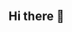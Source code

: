 ## Hi there 👋

<!--
**FranCode1/FranCode1** is a ✨ _special_ ✨ repository because its `README.md` (this file) appears on your GitHub profile.

Here are some ideas to get you started:


- Add GIF
- 🔭 I’m currently working on ... //Python Book, Java Emulator for old mobile games
- 🌱 I’m currently learning ... //Java and C++
- 👯 I’m looking to collaborate on ... //Java and C++ projects
- 🤔 I’m looking for help with ... C++
- 💬 Ask me about ... //art or programming stuff
- 📫 How to reach me: ... //instagram or youtube
- 😄 Pronouns: ... he/him
- ⚡ Fun fact: ... //i like electronics
-->
